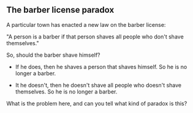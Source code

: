 The barber license paradox
--

A particular town has enacted a new law on the barber license:

"A person is a barber if that person shaves all people who don't shave themselves."

So, should the barber shave himself?

- If he does, then he shaves a person that shaves himself. So he is no longer a barber.

- It he doesn't, then he doesn't shave all people who doesn't shave themselves. So he is no longer a barber.

What is the problem here, and can you tell what kind of paradox is this?
